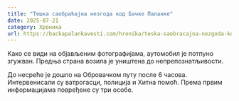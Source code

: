 ```yaml
---
title: "Тешка саобраћајна незгода код Бачке Паланке"
date: 2025-07-21
category: Хроника
url: https://backapalankavesti.com/hronika/teska-saobracajna-nezgoda-kod-backe-palanke/
---
```


Како се види на објављеним фотографијама, аутомобил је потпуно згужван. Предња страна возила је уништена до непрепознатљивости.

До несреће је дошло на Обровачком путу после 6 часова. Интервенисали су ватрогасци, полиција и Хитна помоћ. Према првим информацијама повређене су три особе.
